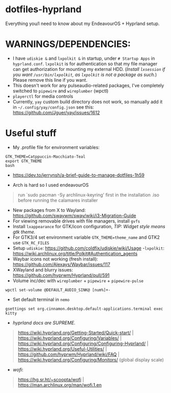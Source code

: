 # dotfiles-hyprland
Everything you/I need to know about my EndeavourOS + Hyprland setup.

# WARNINGS/DEPENDENCIES: 
- I have `udiskie &` and `lxpolkit &` in startup, under `# Startup Apps` in `hyprland.conf`. `lxpolkit` is for authentication so that my file manager can get authorization for mounting my external HDD. (*Install `lxsession` if you want `/usr/bin/lxpolkit`, as `lxpolkit` is not a package as such.*) Please remove this line if you want.
- This doesn't work for any pulseaudio-related packages, I've completely switched to `pipewire` and `wireplumber` (wpctl)
- `playerctl` for media controls
- Currently, `yay` custom build directory does not work, so manually add it in `~/.config/yay/config.json` see this: https://github.com/Jguer/yay/issues/1612

# Useful stuff

- My .profile file for environment variables:
```
GTK_THEME=Catppuccin-Macchiato-Teal
export GTK_THEME
bash
```

- https://dev.to/jerrynsh/a-brief-guide-to-manage-dotfiles-1h59

- Arch is hard so I used endeavourOS
> run `sudo pacman -Sy archlinux-keyring' first in the installation .iso before running the calamares installer

- New packages from X to Wayland: https://github.com/swaywm/sway/wiki/i3-Migration-Guide
- For viewing removable drives with file managers, install `gvfs`
- Install `lxappearance` for GTK/icon configuration, *TIP: Widget style means gtk theme.* 
- For GTK3/4 set environment variable `GTK_THEME=theme_name` and GTK2 use `GTK_RC_FILES`
- Setup `udiskie`: https://github.com/coldfix/udiskie/wiki/Usage
-`lxpolkit`: https://wiki.archlinux.org/title/Polkit#Authentication_agents
- Waybar icons not working (fresh install): https://github.com/Alexays/Waybar/issues/117
- XWayland and blurry issues: https://github.com/hyprwm/Hyprland/pull/591
- Volume inc/dec with `wireplumber` + `pipewire` + `pipewire-pulse`
```
wpctl set-volume @DEFAULT_AUDIO_SINK@ [num%]+-
```
- Set default terminal in `nemo`
```
gsettings set org.cinnamon.desktop.default-applications.terminal exec kitty
```

- *hyprland docs are SUPREME.*
> https://wiki.hyprland.org/Getting-Started/Quick-start/ | 
> https://wiki.hyprland.org/Configuring/Variables/ | 
> https://wiki.hyprland.org/Configuring/Configuring-Hyprland/ | 
> https://wiki.hyprland.org/Useful-Utilities/ | 
> https://github.com/hyprwm/Hyprland/wiki/FAQ | 
> https://wiki.hyprland.org/Configuring/Monitors/ (global display scale)


- *wofi*:
> https://hg.sr.ht/~scoopta/wofi | https://man.archlinux.org/man/wofi.1.en
